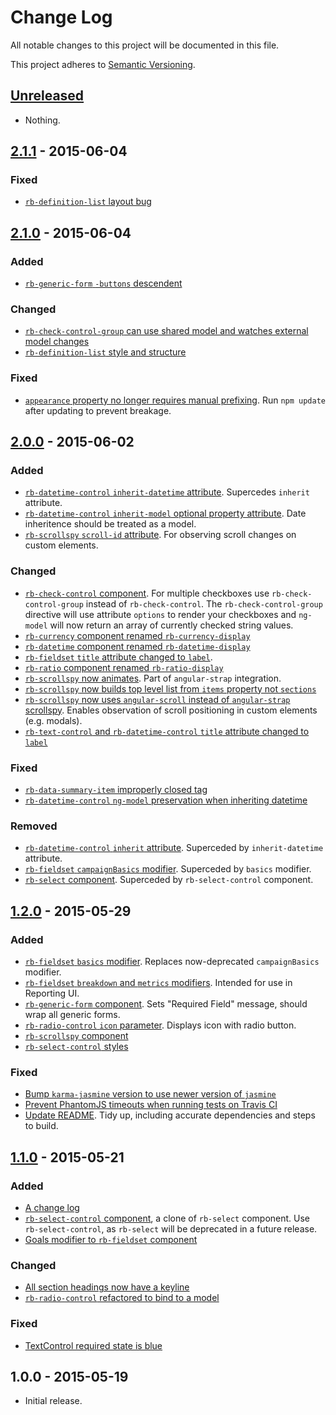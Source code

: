 # Change Log

All notable changes to this project will be documented in this file.

This project adheres to [Semantic Versioning](http://semver.org/).

## [Unreleased][unreleased]

- Nothing.

## [2.1.1] - 2015-06-04

### Fixed

- [`rb-definition-list` layout bug](https://github.com/rockabox/rbx_ui_components/pull/200)

## [2.1.0] - 2015-06-04

### Added

- [`rb-generic-form` `-buttons` descendent](https://github.com/rockabox/rbx_ui_components/pull/186)

### Changed

- [`rb-check-control-group` can use shared model and watches external model changes](https://github.com/rockabox/rbx_ui_components/pull/191)
- [`rb-definition-list` style and structure](https://github.com/rockabox/rbx_ui_components/pull/192)

### Fixed

- [`appearance` property no longer requires manual prefixing](https://github.com/rockabox/rbx_ui_components/pull/187). Run `npm update` after updating to prevent breakage.

## [2.0.0] - 2015-06-02

### Added

- [`rb-datetime-control` `inherit-datetime` attribute](https://github.com/rockabox/rbx_ui_components/pull/156). Supercedes `inherit` attribute.
- [`rb-datetime-control` `inherit-model` optional property attribute](https://github.com/rockabox/rbx_ui_components/pull/156). Date inheritence should be treated as a model.
- [`rb-scrollspy` `scroll-id` attribute](https://github.com/rockabox/rbx_ui_components/pull/183). For observing scroll changes on custom elements.

### Changed

- [`rb-check-control` component](https://github.com/rockabox/rbx_ui_components/pull/165). For multiple checkboxes use `rb-check-control-group` instead of `rb-check-control`. The `rb-check-control-group` directive will use attribute `options` to render your checkboxes and `ng-model` will now return an array of currently checked string values.
- [`rb-currency` component renamed `rb-currency-display`](https://github.com/rockabox/rbx_ui_components/pull/174)
- [`rb-datetime` component renamed `rb-datetime-display`](https://github.com/rockabox/rbx_ui_components/pull/177)
- [`rb-fieldset` `title` attribute changed to `label`](https://github.com/rockabox/rbx_ui_components/pull/184).
- [`rb-ratio` component renamed `rb-ratio-display`](https://github.com/rockabox/rbx_ui_components/pull/175)
- [`rb-scrollspy` now animates](https://github.com/rockabox/rbx_ui_components/pull/183). Part of `angular-strap` integration.
- [`rb-scrollspy` now builds top level list from `items` property not `sections`](https://github.com/rockabox/rbx_ui_components/pull/172)
- [`rb-scrollspy` now uses `angular-scroll` instead of `angular-strap` scrollspy](https://github.com/rockabox/rbx_ui_components/pull/183). Enables observation of scroll positioning in custom elements (e.g. modals).
- [`rb-text-control` and `rb-datetime-control` `title` attribute changed to `label`](https://github.com/rockabox/rbx_ui_components/pull/179)

### Fixed

- [`rb-data-summary-item` improperly closed tag](https://github.com/rockabox/rbx_ui_components/pull/182)
- [`rb-datetime-control` `ng-model` preservation when inheriting datetime](https://github.com/rockabox/rbx_ui_components/pull/173)

### Removed

- [`rb-datetime-control` `inherit` attribute](https://github.com/rockabox/rbx_ui_components/pull/156). Superceded by `inherit-datetime` attribute.
- [`rb-fieldset` `campaignBasics` modifier](https://github.com/rockabox/rbx_ui_components/pull/169). Superceded by `basics` modifier.
- [`rb-select` component](https://github.com/rockabox/rbx_ui_components/pull/170). Superceded by `rb-select-control` component.

## [1.2.0] - 2015-05-29

### Added

- [`rb-fieldset` `basics` modifier](https://github.com/rockabox/rbx_ui_components/pull/144). Replaces now-deprecated `campaignBasics` modifier.
- [`rb-fieldset` `breakdown` and `metrics` modifiers](https://github.com/rockabox/rbx_ui_components/pull/155). Intended for use in Reporting UI.
- [`rb-generic-form` component](https://github.com/rockabox/rbx_ui_components/pull/152). Sets "Required Field" message, should wrap all generic forms.
- [`rb-radio-control` `icon` parameter](https://github.com/rockabox/rbx_ui_components/pull/153). Displays icon with radio button.
- [`rb-scrollspy` component](https://github.com/rockabox/rbx_ui_components/pull/140)
- [`rb-select-control` styles](https://github.com/rockabox/rbx_ui_components/pull/146)

### Fixed

- [Bump `karma-jasmine` version to use newer version of `jasmine`](https://github.com/rockabox/rbx_ui_components/pull/154)
- [Prevent PhantomJS timeouts when running tests on Travis CI](https://github.com/rockabox/rbx_ui_components/pull/157)
- [Update README](https://github.com/rockabox/rbx_ui_components/pull/145). Tidy up, including accurate dependencies and steps to build.

## [1.1.0] - 2015-05-21

### Added

- [A change log](https://github.com/rockabox/rbx_ui_components/pull/141)
- [`rb-select-control` component](https://github.com/rockabox/rbx_ui_components/pull/139), a clone of `rb-select` component. Use `rb-select-control`, as `rb-select` will be deprecated in a future release.
- [Goals modifier to `rb-fieldset` component](https://github.com/rockabox/rbx_ui_components/pull/136)

### Changed

- [All section headings now have a keyline](https://github.com/rockabox/rbx_ui_components/pull/138)
- [`rb-radio-control` refactored to bind to a model](https://github.com/rockabox/rbx_ui_components/pull/137)

### Fixed

- [TextControl required state is blue](https://github.com/rockabox/rbx_ui_components/pull/142)

## 1.0.0 - 2015-05-19

- Initial release.

[unreleased]: https://github.com/rockabox/rbx_ui_components/compare/2.1.1...HEAD
[2.1.1]: https://github.com/rockabox/rbx_ui_components/compare/2.1.0...2.1.1
[2.1.0]: https://github.com/rockabox/rbx_ui_components/compare/2.0.0...2.1.0
[2.0.0]: https://github.com/rockabox/rbx_ui_components/compare/1.2.0...2.0.0
[1.2.0]: https://github.com/rockabox/rbx_ui_components/compare/1.1.0...1.2.0
[1.1.0]: https://github.com/rockabox/rbx_ui_components/compare/1.0.0...1.1.0
